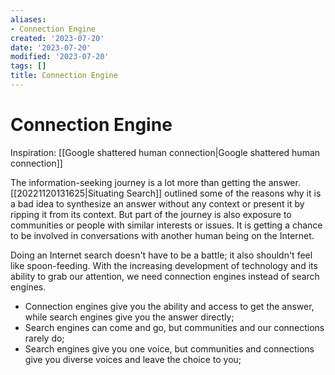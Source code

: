 ```yaml
---
aliases:
- Connection Engine
created: '2023-07-20'
date: '2023-07-20'
modified: '2023-07-20'
tags: []
title: Connection Engine
---
```


# Connection Engine

Inspiration: [[Google shattered human connection|Google shattered human connection]]

The information-seeking journey is a lot more than getting the answer. [[20221120131625|Situating Search]] outlined some of the reasons why it is a bad idea to synthesize an answer without any context or present it by ripping it from its context. But part of the journey is also exposure to communities or people with similar interests or issues. It is getting a chance to be involved in conversations with another human being on the Internet.

Doing an Internet search doesn't have to be a battle; it also shouldn't feel like spoon-feeding. With the increasing development of technology and its ability to grab our attention, we need connection engines instead of search engines.

- Connection engines give you the ability and access to get the answer, while search engines give you the answer directly;
- Search engines can come and go, but communities and our connections rarely do;
- Search engines give you one voice, but communities and connections give you diverse voices and leave the choice to you;
